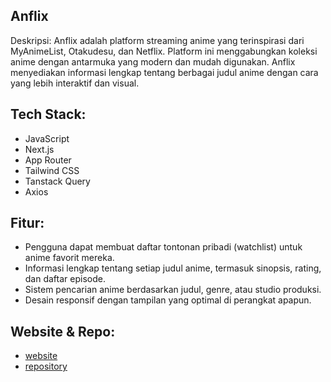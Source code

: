 ## Anflix

Deskripsi:
Anflix adalah platform streaming anime yang terinspirasi dari MyAnimeList, Otakudesu, dan Netflix. Platform ini menggabungkan koleksi anime dengan antarmuka yang modern dan mudah digunakan. Anflix menyediakan informasi lengkap tentang berbagai judul anime dengan cara yang lebih interaktif dan visual.

## Tech Stack:

- JavaScript
- Next.js
- App Router
- Tailwind CSS
- Tanstack Query
- Axios

## Fitur:

- Pengguna dapat membuat daftar tontonan pribadi (watchlist) untuk anime favorit mereka.
- Informasi lengkap tentang setiap judul anime, termasuk sinopsis, rating, dan daftar episode.
- Sistem pencarian anime berdasarkan judul, genre, atau studio produksi.
- Desain responsif dengan tampilan yang optimal di perangkat apapun.

## Website & Repo:

- [website](https://anflix.vercel.app/)
- [repository](https://github.com/konoham/ANFLIXFIX)
